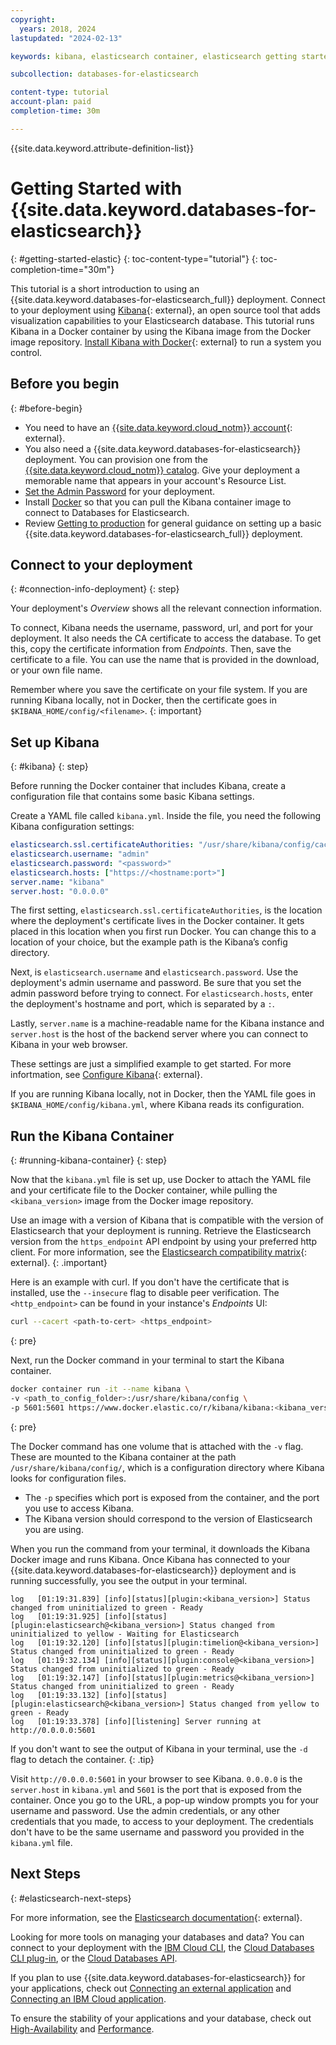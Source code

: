```yaml
---
copyright:
  years: 2018, 2024
lastupdated: "2024-02-13"

keywords: kibana, elasticsearch container, elasticsearch getting started

subcollection: databases-for-elasticsearch

content-type: tutorial
account-plan: paid
completion-time: 30m

---
```


{{site.data.keyword.attribute-definition-list}}

# Getting Started with {{site.data.keyword.databases-for-elasticsearch}}
{: #getting-started-elastic}
{: toc-content-type="tutorial"}
{: toc-completion-time="30m"}

This tutorial is a short introduction to using an {{site.data.keyword.databases-for-elasticsearch_full}} deployment. Connect to your deployment using [Kibana](https://www.elastic.co/guide/en/kibana/current/index.html){: external}, an open source tool that adds visualization capabilities to your Elasticsearch database. This tutorial runs Kibana in a Docker container by using the Kibana image from the Docker image repository. [Install Kibana with Docker](https://www.elastic.co/guide/en/kibana/7.17/docker.html){: external} to run a system you control.

## Before you begin
{: #before-begin}

- You need to have an [{{site.data.keyword.cloud_notm}} account](https://cloud.ibm.com/registration){: external}.
- You also need a {{site.data.keyword.databases-for-elasticsearch}} deployment. You can provision one from the [{{site.data.keyword.cloud_notm}} catalog](https://cloud.ibm.com/catalog/databases-for-elasticsearch). Give your deployment a memorable name that appears in your account's Resource List.
- [Set the Admin Password](/docs/databases-for-elasticsearch?topic=databases-for-elasticsearch-user-management&interface=ui#user-management-set-admin-password-ui) for your deployment.
- Install [Docker](https://www.docker.com/) so that you can pull the Kibana container image to connect to Databases for Elasticsearch.
- Review [Getting to production](/docs/cloud-databases?topic=cloud-databases-best-practices) for general guidance on setting up a basic {{site.data.keyword.databases-for-elasticsearch_full}} deployment.

## Connect to your deployment
{: #connection-info-deployment}
{: step}

Your deployment's _Overview_ shows all the relevant connection information.

To connect, Kibana needs the username, password, url, and port for your deployment. It also needs the CA certificate to access the database. To get this, copy the certificate information from _Endpoints_. Then, save the certificate to a file. You can use the name that is provided in the download, or your own file name.

Remember where you save the certificate on your file system. If you are running Kibana locally, not in Docker, then the certificate goes in `$KIBANA_HOME/config/<filename>`.
{: important}

## Set up Kibana
{: #kibana}
{: step}

Before running the Docker container that includes Kibana, create a configuration file that contains some basic Kibana settings.

Create a YAML file called `kibana.yml`. Inside the file, you need the following Kibana configuration settings:
```yaml
elasticsearch.ssl.certificateAuthorities: "/usr/share/kibana/config/cacert"
elasticsearch.username: "admin"
elasticsearch.password: "<password>"
elasticsearch.hosts: ["https://<hostname:port>"]
server.name: "kibana"
server.host: "0.0.0.0"
```

The first setting, `elasticsearch.ssl.certificateAuthorities`, is the location where the deployment's certificate lives in the Docker container. It gets placed in this location when you first run Docker. You can change this to a location of your choice, but the example path is the Kibana’s config directory.

Next, is `elasticsearch.username` and `elasticsearch.password`. Use the deployment's admin username and password. Be sure that you set the admin password before trying to connect. For `elasticsearch.hosts`, enter the deployment's hostname and port, which is separated by a `:`.

Lastly, `server.name` is a machine-readable name for the Kibana instance and `server.host` is the host of the backend server where you can connect to Kibana in your web browser.

These settings are just a simplified example to get started. For more infortmation, see [Configure Kibana](https://www.elastic.co/guide/en/kibana/current/settings.html){: external}.

If you are running Kibana locally, not in Docker, then the YAML file goes in `$KIBANA_HOME/config/kibana.yml`, where Kibana reads its configuration.

## Run the Kibana Container
{: #running-kibana-container}
{: step}

Now that the `kibana.yml` file is set up, use Docker to attach the YAML file and your certificate file to the Docker container, while pulling the `<kibana_version>` image from the Docker image repository.

Use an image with a version of Kibana that is compatible with the version of Elasticsearch that your deployment is running. Retrieve the Elasticsearch version from the `https_endpoint` API endpoint by using your preferred http client. For more information, see the [Elasticsearch compatibility matrix](https://www.elastic.co/support/matrix#matrix_compatibility){: external}.
{: .important}

Here is an example with curl. If you don't have the certificate that is installed, use the `--insecure` flag to disable peer verification. The `<http_endpoint>` can be found in your instance's _Endpoints_ UI:

```sh
curl --cacert <path-to-cert> <https_endpoint>
```
{: pre}

Next, run the Docker command in your terminal to start the Kibana container.
```sh
docker container run -it --name kibana \
-v <path_to_config_folder>:/usr/share/kibana/config \
-p 5601:5601 https://www.docker.elastic.co/r/kibana/kibana:<kibana_version>
```
{: pre}

The Docker command has one volume that is attached with the `-v` flag. These are mounted to the Kibana container at the path `/usr/share/kibana/config/`, which is a configuration directory where Kibana looks for configuration files.
- The `-p` specifies which port is exposed from the container, and the port you use to access Kibana.
- The Kibana version should correspond to the version of Elasticsearch you are using.

When you run the command from your terminal, it downloads the Kibana Docker image and runs Kibana.
Once Kibana has connected to your {{site.data.keyword.databases-for-elasticsearch}} deployment and is running successfully, you see the output in your terminal.
```text
log   [01:19:31.839] [info][status][plugin:<kibana_version>] Status changed from uninitialized to green - Ready
log   [01:19:31.925] [info][status][plugin:elasticsearch@<kibana_version>] Status changed from uninitialized to yellow - Waiting for Elasticsearch
log   [01:19:32.120] [info][status][plugin:timelion@<kibana_version>] Status changed from uninitialized to green - Ready
log   [01:19:32.134] [info][status][plugin:console@<kibana_version>] Status changed from uninitialized to green - Ready
log   [01:19:32.147] [info][status][plugin:metrics@<kibana_version>] Status changed from uninitialized to green - Ready
log   [01:19:33.132] [info][status][plugin:elasticsearch@<kibana_version>] Status changed from yellow to green - Ready
log   [01:19:33.378] [info][listening] Server running at http://0.0.0.0:5601
```

If you don't want to see the output of Kibana in your terminal, use the `-d` flag to detach the container.
{: .tip}

Visit `http://0.0.0.0:5601` in your browser to see Kibana. `0.0.0.0` is the `server.host` in `kibana.yml` and `5601` is the port that is exposed from the container. Once you go to the URL, a pop-up window prompts you for your username and password. Use the admin credentials, or any other credentials that you made, to access to your deployment. The credentials don't have to be the same username and password you provided in the `kibana.yml` file.

## Next Steps
{: #elasticsearch-next-steps}

For more information, see the [Elasticsearch documentation](https://www.elastic.co/guide/en/elasticsearch/reference/current/index.html){: external}.

Looking for more tools on managing your databases and data? You can connect to your deployment with the [IBM Cloud CLI](/docs/cli?topic=cli-install-ibmcloud-cli), the [Cloud Databases CLI plug-in](/docs/databases-cli-plugin?topic=databases-cli-plugin-cdb-reference), or the [Cloud Databases API](https://cloud.ibm.com/apidocs/cloud-databases-api).

If you plan to use {{site.data.keyword.databases-for-elasticsearch}} for your applications, check out [Connecting an external application](/docs/databases-for-elasticsearch?topic=databases-for-elasticsearch-external-app) and [Connecting an IBM Cloud application](/docs/databases-for-elasticsearch?topic=databases-for-elasticsearch-ibmcloud-app).

To ensure the stability of your applications and your database, check out [High-Availability](/docs/databases-for-elasticsearch?topic=databases-for-elasticsearch-high-availability) and [Performance](/docs/databases-for-elasticsearch?topic=databases-for-elasticsearch-performance).
